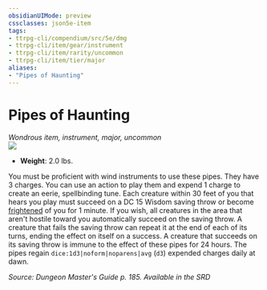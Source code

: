 ```yaml
---
obsidianUIMode: preview
cssclasses: json5e-item
tags:
- ttrpg-cli/compendium/src/5e/dmg
- ttrpg-cli/item/gear/instrument
- ttrpg-cli/item/rarity/uncommon
- ttrpg-cli/item/tier/major
aliases: 
- "Pipes of Haunting"
---
```

# Pipes of Haunting
*Wondrous item, instrument, major, uncommon*  
![](/3-Mechanics/CLI/Compendium/items/img/pipes-of-haunting.webp#right)

- **Weight**: 2.0 lbs.

You must be proficient with wind instruments to use these pipes. They have 3 charges. You can use an action to play them and expend 1 charge to create an eerie, spellbinding tune. Each creature within 30 feet of you that hears you play must succeed on a DC 15 Wisdom saving throw or become [frightened](/3-Mechanics/CLI/Rules/conditions.md#Frightened) of you for 1 minute. If you wish, all creatures in the area that aren't hostile toward you automatically succeed on the saving throw. A creature that fails the saving throw can repeat it at the end of each of its turns, ending the effect on itself on a success. A creature that succeeds on its saving throw is immune to the effect of these pipes for 24 hours. The pipes regain `dice:1d3|noform|noparens|avg` (`d3`) expended charges daily at dawn.

*Source: Dungeon Master's Guide p. 185. Available in the <span title='Systems Reference Document (5.1)'>SRD</span>*